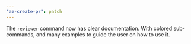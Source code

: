 ```yaml
---
"az-create-pr": patch
---
```


The `reviewer` command now has clear documentation. With colored sub-commands, and many examples to guide the user on how to use it.
